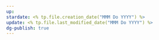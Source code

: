 ```yaml
---
up: 
stardate: <% tp.file.creation_date("MMM Do YYYY") %>
update: <% tp.file.last_modified_date("MMM Do YYYY") %>
dg-publish: true
---
```

